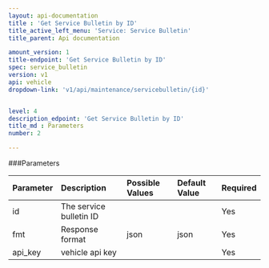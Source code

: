 ```yaml
---
layout: api-documentation
title : 'Get Service Bulletin by ID'
title_active_left_menu: 'Service: Service Bulletin'
title_parent: Api documentation

amount_version: 1
title-endpoint: 'Get Service Bulletin by ID'
spec: service_bulletin
version: v1
api: vehicle
dropdown-link: 'v1/api/maintenance/servicebulletin/{id}'


level: 4
description_edpoint: 'Get Service Bulletin by ID'
title_md : Parameters
number: 2

---
```


###Parameters

| Parameter  | Description                           | Possible Values   | Default Value | Required |
|:-----------|:--------------------------------------|:----------------- |:------------- |:-------- |
| id	     | The service bulletin ID	             |  				 |               | Yes      |
| fmt        | Response format                       | json              | json          | Yes      |
| api_key    | vehicle api key                       |                   |               | Yes      |
